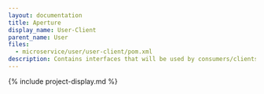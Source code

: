 ```yaml
---
layout: documentation
title: Aperture
display_name: User-Client
parent_name: User
files:
  - microservice/user/user-client/pom.xml
description: Contains interfaces that will be used by consumers/clients to interact with the provider.
---
```

{% include project-display.md %}